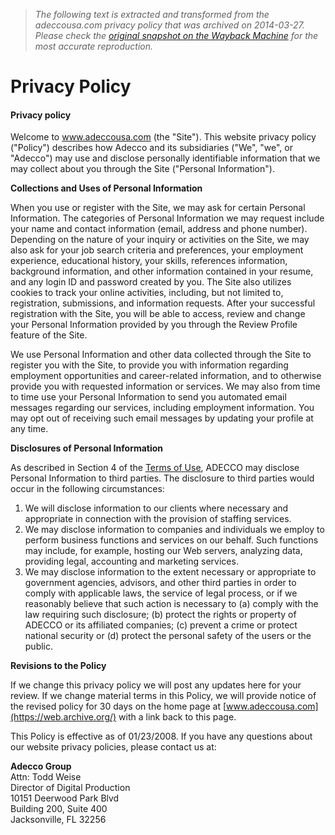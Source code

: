 > *The following text is extracted and transformed from the adeccousa.com privacy policy that was archived on 2014-03-27. Please check the [original snapshot on the Wayback Machine](https://web.archive.org/web/20140327055259id_/http%3A//www.adeccousa.com/Pages/PrivacyPolicy.aspx) for the most accurate reproduction.*

# Privacy Policy

#### Privacy policy

Welcome to www.adeccousa.com (the "Site"). This website privacy policy ("Policy") describes how Adecco and its subsidiaries ("We", "we", or "Adecco") may use and disclose personally identifiable information that we may collect about you through the Site ("Personal Information"). 

**Collections and Uses of Personal Information**

When you use or register with the Site, we may ask for certain Personal Information. The categories of Personal Information we may request include your name and contact information (email, address and phone number). Depending on the nature of your inquiry or activities on the Site, we may also ask for your job search criteria and preferences, your employment experience, educational history, your skills, references information, background information, and other information contained in your resume, and any login ID and password created by you. The Site also utilizes cookies to track your online activities, including, but not limited to, registration, submissions, and information requests. After your successful registration with the Site, you will be able to access, review and change your Personal Information provided by you through the Review Profile feature of the Site. 

We use Personal Information and other data collected through the Site to register you with the Site, to provide you with information regarding employment opportunities and career-related information, and to otherwise provide you with requested information or services. We may also from time to time use your Personal Information to send you automated email messages regarding our services, including employment information. You may opt out of receiving such email messages by updating your profile at any time. 

**Disclosures of Personal Information**

As described in Section 4 of the [Terms of Use](https://web.archive.org/Pages/TermsOfUse.aspx), ADECCO may disclose Personal Information to third parties. The disclosure to third parties would occur in the following circumstances: 

  1. We will disclose information to our clients where necessary and appropriate in connection with the provision of staffing services. 
  2. We may disclose information to companies and individuals we employ to perform business functions and services on our behalf. Such functions may include, for example, hosting our Web servers, analyzing data, providing legal, accounting and marketing services. 
  3. We may disclose information to the extent necessary or appropriate to government agencies, advisors, and other third parties in order to comply with applicable laws, the service of legal process, or if we reasonably believe that such action is necessary to (a) comply with the law requiring such disclosure; (b) protect the rights or property of ADECCO or its affiliated companies; (c) prevent a crime or protect national security or (d) protect the personal safety of the users or the public. 



**Revisions to the Policy**

If we change this privacy policy we will post any updates here for your review. If we change material terms in this Policy, we will provide notice of the revised policy for 30 days on the home page at [www.adeccousa.com](https://web.archive.org/) with a link back to this page. 

This Policy is effective as of 01/23/2008. If you have any questions about our website privacy policies, please contact us at:

**Adecco Group**  
Attn: Todd Weise   
Director of Digital Production  
10151 Deerwood Park Blvd  
Building 200, Suite 400  
Jacksonville, FL 32256  


